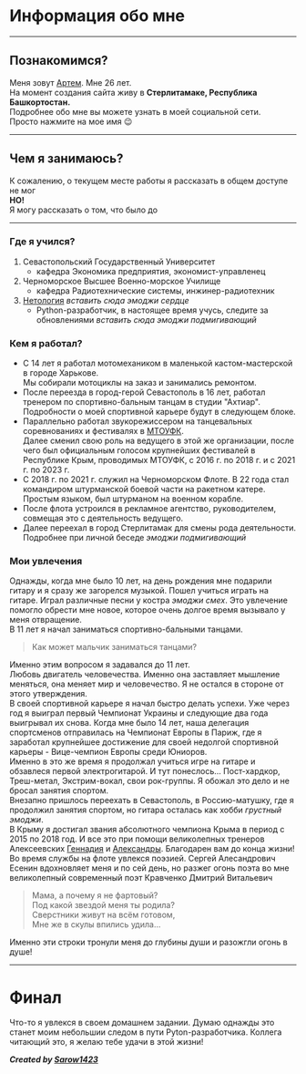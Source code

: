 # Информация обо мне

****

## Познакомимся?

Меня зовут [Артем](https://vk.com/gibsonexplorer1000). Мне 26 лет.   
На момент создания сайта живу в **Стерлитамаке, Республика Башкортостан.**  
Подробнее обо мне вы можете узнать в моей социальной сети.   
Просто нажмите на мое имя 😉

****

## Чем я занимаюсь?

К сожалению, о текущем месте работы я рассказать в общем доступе не мог \
**НО!** \
Я могу рассказать о том, что было до

****

### Где я учился?

1. Севастопольский Государственный Университет
    - кафедра Экономика предприятия, экономист-управленец
2. Черноморское Высшее Военно-морское Училище
    - кафедра Радиотехнические системы, инжинер-радиотехник
3. [Нетология](https://netology.ru/) _вставить сюда эмоджи сердце_
    - Python-разработчик, в настоящее время учусь, следите за обновлениями _вставить сюда эмоджи подмигивающий_

### Кем я работал?

- С 14 лет я работал мотомехаником в маленькой кастом-мастерской в городе Харькове.\
Мы собирали мотоциклы на заказ и занимались ремонтом.
- После переезда в город-герой Севастополь в 16 лет, работал тренером по спортивно-бальным танцам в студии "Ахтиар".\
Подробности о моей спортивной карьере будут в следующем блоке.
- Параллельно работал звукорежиссером на танцевальных соревнованиях и фестивалях в [МТОУФК](https://vk.com/interfestunion).   
Далее сменил свою роль на ведущего в этой же организации, после чего был официальным голосом крупнейших фестивалей в Республике Крым, проводимых МТОУФК, с 2016 г. по 2018 г. и с 2021 г. по 2023 г.
- С 2018 г. по 2021 г. служил на Черноморском Флоте. В 22 года стал командиром штурманской боевой части на ракетном катере.\
Простым языком, был штурманом на военном корабле.
- После флота устроился в рекламное агентство, руководителем, совмещая это с деятельность ведущего.
- Далее переехал в город Стерлитамак для смены рода деятельности.\
Подробнее при личной беседе _эмоджи подмигивающий_

### Мои увлечения

Однажды, когда мне было 10 лет, на день рождения мне подарили гитару и я сразу же загорелся музыкой. Пошел учиться играть на гитаре. Играл различные песни у костра _эмоджи смех_. Это увлечение помогло обрести мне новое, которое очень долгое время вызывало у меня отвращение.\
В 11 лет я начал заниматься спортивно-бальными танцами.
> Как может мальчик заниматься танцами?

Именно этим вопросом я задавался до 11 лет.\
Любовь двигатель человечества. Именно она заставляет мышление меняться, она меняет мир и человечество. Я не остался в стороне от этого утверждения.\
В своей спортивной карьере я начал быстро делать успехи. Уже через год я выиграл первый Чемпионат Украины и следующие два года выигрывал их снова. Когда мне было 14 лет, наша делегация спортсменов отправилась на Чемпионат Европы в Париж, где я заработал крупнейшее достижение для своей недолгой спортивной карьеры - Вице-чемпион Европы среди Юниоров.\
Именно в это же время я продолжал учиться игре на гитаре и обзавлеся первой электрогитарой. И тут понеслось... Пост-хардкор, Треш-метал, Экстрим-вокал, свои рок-группы. Я обожал это дело и не бросал занятия спортом.\
Внезапно пришлось переехать в Севастополь, в Росcию-матушку, где я продолжил занятия спортом, но гитара осталась как хобби _грустный эмоджи_.\
В Крыму я достигал звания абсолютного чемпиона Крыма в период с 2015 по 2018 год. И все это при помощи великолепных тренеров Алексеевских [Геннадия](https://vk.com/g.alekseevskiy) и [Александры](https://vk.com/alexeevskaya74). Благодарен вам до конца жизни!\
Во время службы на флоте увлекся поэзией. Сергей Алесандрович Есенин вдохновляет меня и по сей день, но разжег огонь поэта во мне великолепный современный поэт Кравченко Дмитрий Витальевич

> Мама, а почему я не фартовый?\
> Под какой звездой меня ты родила?\
> Сверстники живут на всём готовом,\
> Мне же в скулы впились удила...

Именно эти строки тронули меня до глубины души и разожгли огонь в душе!

****

# Финал

Что-то я увлекся в своем домашнем задании. Думаю однажды это станет моим небольшии следом в пути Pyton-разработчика. Коллега читающий это, я желаю тебе удачи в этой жизни!



***Created by [Sarow1423](https://github.com/Sarow1423)***




  


